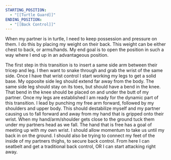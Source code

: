 ```yaml
---
STARTING_POSITION:
  - "[[Turtle Guard]]"
ENDING_POSITION:
  - "[[Back Control]]"
---
```

When my partner is in turtle, I need to keep possession and pressure on them. I do this by placing my weight on their back. This weight can be either chest to back, or arms/hands. My end goal is to open the position in such a way where I end up in an advantageous position.

The first step in this transition is to insert a same side arm between their tricep and leg. I then want to snake through and grab the wrist of the same side. Once I have that wrist control I start working my legs to get a solid base. My opposite side leg should extend far away from the body. The same side leg should stay on its toes, but should have a bend in the knee. That bend in the knee should be placed on and under the butt of my partner. Once my legs are established I am ready for the dynamic part of this transition. I lead by punching my free arm forward, followed by my shoulders and upper body. This should destabilize myself and my partner causing us to fall forward and away from my hand that is gripped onto their wrist. When my hand/arm/shoulder gets close to the ground tuck them under my partners head as we fall. The hand that is free has a goal of meeting up with my own wrist. I should allow momentum to take us until my back in on the ground. I should also be trying to connect my feet of the inside of my partners thighs, to secure back control. From here I can seatbelt and get a traditional back control, OR I can start attacking right away. 
